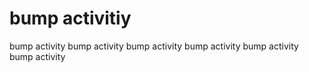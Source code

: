 # bump activitiy


bump activity
bump activity
bump activity
bump activity
bump activity
bump activity
